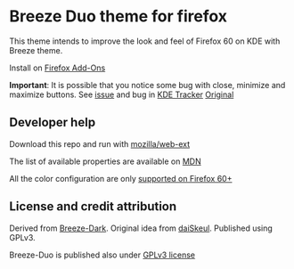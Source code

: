 # Breeze Duo theme for firefox

This theme intends to improve the look and feel of Firefox 60 on KDE with Breeze theme.

Install on [Firefox Add-Ons](https://addons.mozilla.org/en-US/firefox/addon/breeze-duo/)

**Important**: It is possible that you notice some bug with close, minimize and maximize buttons. See [issue](https://github.com/vfrico/firefox-breeze-duo/issues/2) and bug in [KDE Tracker](https://bugs.kde.org/show_bug.cgi?id=404921)  [Original](https://bugs.kde.org/show_bug.cgi?id=356006)



## Developer help
Download this repo and run with [mozilla/web-ext](https://github.com/mozilla/web-ext)

The list of available properties are available on [MDN](https://developer.mozilla.org/en-US/Add-ons/WebExtensions/manifest.json/theme)

All the color configuration are only [supported on Firefox 60+](https://developer.mozilla.org/en-US/Add-ons/WebExtensions/manifest.json/theme#Colors)

## License and credit attribution
Derived from [Breeze-Dark](https://addons.mozilla.org/en-US/firefox/addon/breeze-dark-theme/). Original idea from [daiSkeul](https://addons.mozilla.org/en-US/firefox/user/daiSKeul/). Published using GPLv3.

Breeze-Duo is published also under [GPLv3 license](https://www.gnu.org/licenses/gpl-3.0.en.html)

